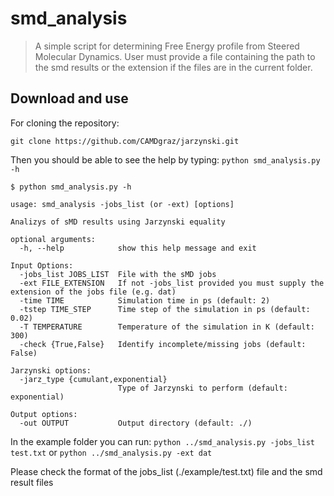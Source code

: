 # smd_analysis
> A simple script for determining Free Energy profile from Steered Molecular
> Dynamics. User must provide a file containing the path to the smd results or
> the extension if the files are in the current folder.

## Download and use
For cloning the repository:
```
git clone https://github.com/CAMDgraz/jarzynski.git
```
Then you should be able to see the help by typing:
`python smd_analysis.py -h`

```
$ python smd_analysis.py -h

usage: smd_analysis -jobs_list (or -ext) [options]

Analizys of sMD results using Jarzynski equality

optional arguments:
  -h, --help            show this help message and exit

Input Options:
  -jobs_list JOBS_LIST  File with the sMD jobs
  -ext FILE_EXTENSION   If not -jobs_list provided you must supply the extension of the jobs file (e.g. dat)
  -time TIME            Simulation time in ps (default: 2)
  -tstep TIME_STEP      Time step of the simulation in ps (default: 0.02)
  -T TEMPERATURE        Temperature of the simulation in K (default: 300)
  -check {True,False}   Identify incomplete/missing jobs (default: False)

Jarzynski options:
  -jarz_type {cumulant,exponential}
                        Type of Jarzynski to perform (default: exponential)

Output options:
  -out OUTPUT           Output directory (default: ./)
```
In the example folder you can run:
`python ../smd_analysis.py -jobs_list test.txt`
or 
`python ../smd_analysis.py -ext dat`

Please check the format of the jobs_list (./example/test.txt) file and the smd result files

